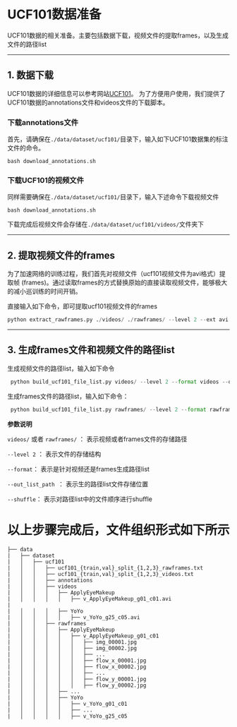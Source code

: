 # UCF101数据准备
UCF101数据的相关准备。主要包括数据下载，视频文件的提取frames，以及生成文件的路径list

---
## 1. 数据下载
UCF101数据的详细信息可以参考网站[UCF101](https://www.crcv.ucf.edu/data/UCF101.php)。 为了方便用户使用，我们提供了UCF101数据的annotations文件和videos文件的下载脚本。

### 下载annotations文件
首先，请确保在`./data/dataset/ucf101/`目录下，输入如下UCF101数据集的标注文件的命令。
```shell
bash download_annotations.sh
```

### 下载UCF101的视频文件
同样需要确保在`./data/dataset/ucf101/`目录下，输入下述命令下载视频文件
```shell
bash download_annotations.sh
```
下载完成后视频文件会存储在`./data/dataset/ucf101/videos/`文件夹下

---
## 2. 提取视频文件的frames
为了加速网络的训练过程，我们首先对视频文件（ucf101视频文件为avi格式）提取帧 (frames)。通过读取frames的方式替换原始的直接读取视频文件，能够极大的减小巡训练的时间开销。

直接输入如下命令，即可提取ucf101视频文件的frames
``` python
python extract_rawframes.py ./videos/ ./rawframes/ --level 2 --ext avi
```

---
## 3. 生成frames文件和视频文件的路径list
生成视频文件的路径list，输入如下命令

```python
 python build_ucf101_file_list.py videos/ --level 2 --format videos --out_list_path ./ --shuffle
```
生成frames文件的路径list，输入如下命令：
```python
 python build_ucf101_file_list.py rawframes/ --level 2 --format rawframes --out_list_path ./ --shuffle
```

**参数说明**

`videos/` 或者 `rawframes/` ： 表示视频或者frames文件的存储路径

`--level 2` ： 表示文件的存储结构

`--format`： 表示是针对视频还是frames生成路径list

`--out_list_path `： 表示生的路径list文件存储位置

`--shuffle`： 表示对路径list中的文件顺序进行shuffle


# 以上步骤完成后，文件组织形式如下所示

```
├── data
|   ├── dataset
|   │   ├── ucf101
|   │   │   ├── ucf101_{train,val}_split_{1,2,3}_rawframes.txt
|   │   │   ├── ucf101_{train,val}_split_{1,2,3}_videos.txt
|   │   │   ├── annotations
|   │   │   ├── videos
|   │   │   │   ├── ApplyEyeMakeup
|   │   │   │   │   ├── v_ApplyEyeMakeup_g01_c01.avi
|  
|   │   │   │   ├── YoYo
|   │   │   │   │   ├── v_YoYo_g25_c05.avi
|   │   │   ├── rawframes
|   │   │   │   ├── ApplyEyeMakeup
|   │   │   │   │   ├── v_ApplyEyeMakeup_g01_c01
|   │   │   │   │   │   ├── img_00001.jpg
|   │   │   │   │   │   ├── img_00002.jpg
|   │   │   │   │   │   ├── ...
|   │   │   │   │   │   ├── flow_x_00001.jpg
|   │   │   │   │   │   ├── flow_x_00002.jpg
|   │   │   │   │   │   ├── ...
|   │   │   │   │   │   ├── flow_y_00001.jpg
|   │   │   │   │   │   ├── flow_y_00002.jpg
|   │   │   │   ├── ...
|   │   │   │   ├── YoYo
|   │   │   │   │   ├── v_YoYo_g01_c01
|   │   │   │   │   ├── ...
|   │   │   │   │   ├── v_YoYo_g25_c05

```
